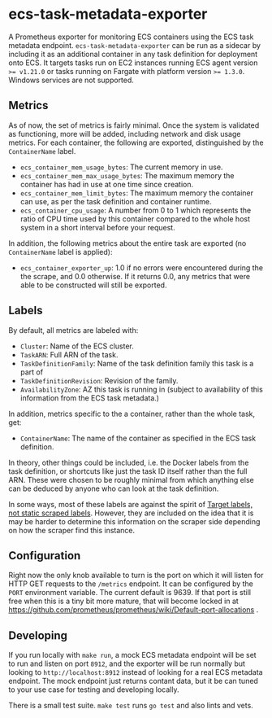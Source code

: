 # ecs-task-metadata-exporter

A Prometheus exporter for monitoring ECS containers using the ECS task metadata endpoint. `ecs-task-metadata-exporter` can be run as a sidecar by including it as an additional container in any task definition for deployment onto ECS. It targets tasks run on EC2 instances running ECS agent version `>= v1.21.0` or tasks running on Fargate with platform version `>= 1.3.0`. Windows services are not supported.

## Metrics

As of now, the set of metrics is fairly minimal. Once the system is validated as functioning, more will be added, including network and disk usage metrics.
For each container, the following are exported, distinguished by the `ContainerName` label.
- `ecs_container_mem_usage_bytes`: The current memory in use.
- `ecs_container_mem_max_usage_bytes`: The maximum memory the container has had in use at one time since creation.
- `ecs_container_mem_limit_bytes`: The maximum memory the container can use, as per the task definition and container runtime.
- `ecs_container_cpu_usage`: A number from 0 to 1 which represents the ratio of CPU time used by this container compared to the whole host system in a short interval before your request.

In addition, the following metrics about the entire task are exported (no `ContainerName` label is applied):
- `ecs_container_exporter_up`: 1.0 if no errors were encountered during the the scrape, and 0.0 otherwise. If it returns 0.0, any metrics that were able to be constructed will still be exported.

## Labels

By default, all metrics are labeled with:
- `Cluster`: Name of the ECS cluster.
- `TaskARN`: Full ARN of the task.
- `TaskDefinitionFamily`: Name of the task definition family this task is a part of
- `TaskDefinitionRevision`: Revision of the family.
- `AvailabilityZone`: AZ this task is running in (subject to availability of this information from the ECS task metadata.)

In addition, metrics specific to the a container, rather than the whole task, get:
- `ContainerName`: The name of the container as specified in the ECS task definition.

In theory, other things could be included, i.e. the Docker labels from the task definition, or shortcuts like just the task ID itself rather than the full ARN. These were chosen to be roughly minimal from which anything else can be deduced by anyone who can look at the task definition.

In some ways, most of these labels are against the spirit of [Target labels, not static scraped labels](https://prometheus.io/docs/instrumenting/writing_exporters/#target-labels-not-static-scraped-labels). However, they are included on the idea that it is may be harder to determine this information on the scraper side depending on how the scraper find this instance.

## Configuration

Right now the only knob available to turn is the port on which it will listen for HTTP GET requests to the `/metrics` endpoint. It can be configured by the `PORT` environment variable. The current default is 9639. If that port is still free when this is a tiny bit more mature, that will become locked in at https://github.com/prometheus/prometheus/wiki/Default-port-allocations .

## Developing

If you run locally with `make run`, a mock ECS metadata endpoint will be set to run and listen on port `8912`, and the exporter will be run normally but looking to `http://localhost:8912` instead of looking for a real ECS metadata endpoint. The mock endpoint just returns contant data, but it be can tuned to your use case for testing and developing locally.

There is a small test suite. `make test` runs `go test` and also lints and vets.
